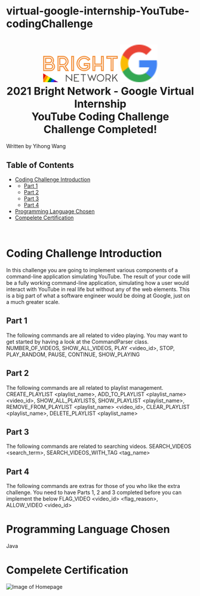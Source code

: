 # virtual-google-internship-YouTube-codingChallenge
<h1 align="center">
  <a href="#"><img src="README_imgs/bright_network_logo.svg" alt="UOL" width="200"></a>
  <a href="#"><img src="README_imgs/google_logo.svg" alt="test" height="100"></a>
  <br>
  2021 Bright Network - Google Virtual Internship
  <br>
  YouTube Coding Challenge
  <br>
  Challenge Completed!
</h1>

Written by Yihong Wang

## Table of Contents

<!-- toc -->

- [Coding Challenge Introduction](#coding-challenge-introduction)
- - [Part 1](#part-1)
  - [Part 2](#part-2)
  - [Part 3](#part-3)
  - [Part 4](#part-4)
- [Programming Language Chosen](#programming-language-chosen)
- [Compelete Certification](#compelete-certification)

<!-- tocstop -->

<br />

# Coding Challenge Introduction
In this challenge you are going to implement various components of a command-line application simulating YouTube. The result of your code will be a fully working command-line application, simulating how a user would interact with YouTube in real life but without any of the web elements. This is a big part of what a software engineer would be doing at Google, just on a much greater scale.
## Part 1
The following commands are all related to video playing. You may want to get started by having a look at the CommandParser class.
NUMBER_OF_VIDEOS, SHOW_ALL_VIDEOS, PLAY <video_id>, STOP, PLAY_RANDOM, PAUSE, CONTINUE, SHOW_PLAYING
## Part 2
The following commands are all related to playlist management. 
CREATE_PLAYLIST <playlist_name>, ADD_TO_PLAYLIST <playlist_name> <video_id>, SHOW_ALL_PLAYLISTS, SHOW_PLAYLIST <playlist_name>, REMOVE_FROM_PLAYLIST <playlist_name> <video_id>, CLEAR_PLAYLIST <playlist_name>, DELETE_PLAYLIST <playlist_name>

## Part 3
The following commands are related to searching videos.
SEARCH_VIDEOS <search_term>, SEARCH_VIDEOS_WITH_TAG <tag_name>

## Part 4
The following commands are extras for those of you who like the extra challenge. You need to have Parts 1, 2 and 3 completed before you can implement the below
FLAG_VIDEO <video_id> <flag_reason>, ALLOW_VIDEO <video_id>

# Programming Language Chosen
Java

# Compelete Certification
![Image of Homepage](https://github.com/wangyihong-yvonne/virtual-google-internship-Youtube-codingChallenge/blob/main/README_imgs/hkcertification.png)


